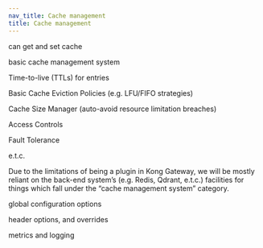 ```yaml
---
nav_title: Cache management
title: Cache management
---
```


can get and set cache

basic cache management system

Time-to-live (TTLs) for entries

Basic Cache Eviction Policies (e.g. LFU/FIFO strategies)

Cache Size Manager (auto-avoid resource limitation breaches)

Access Controls

Fault Tolerance

e.t.c.

Due to the limitations of being a plugin in Kong Gateway, we will be mostly reliant on the back-end system’s (e.g. Redis, Qdrant, e.t.c.) facilities for things which fall under the “cache management system” category.

global configuration options

header options, and overrides

metrics and logging

